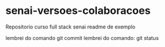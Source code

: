 # senai-versoes-colaboracoes
Repositorio curso full stack senai
readme de exemplo

lembrei do comando git commit
lembrei do comando: git status

